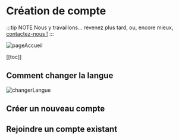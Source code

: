 # Création de compte
:::tip NOTE
Nous y travaillons... revenez plus tard, ou, encore mieux, [contactez-nous !](mailto:julien.malard@mail.mcgill.ca)
:::

![pageAccueil](/images/prisesdÉcran/pageAccueil.png)

[[toc]]

## Comment changer la langue
![changerLangue](/images/prisesdÉcran/changerLangue.png)


## Créer un nouveau compte

## Rejoindre un compte existant